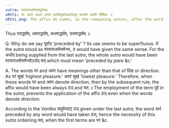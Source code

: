```yaml
---
sutra: परावराधमोत्तमपूर्वाच्च
vRtti: पर अवर अधम उत्तम इत्येवंपूर्वाच्चार्धाद्यत् प्रत्ययो भवति शैषिकः ॥
vRtti_eng: The affix यत् comes, in the remaining senses, after the word \"_ardha_\", when preceded by \"_para_\", \"_avara_\", \"_adhama_\", and \"_uttama_\".
---
```

Thus परार्द्ध्यम्, अवरार्द्ध्यम्, अधमार्द्ध्यम्, उत्तमार्द्ध्यम् ॥

Q. Why do we say पूर्वात् 'preceded by' ? Its use seems to be superfluous. If the _sutra_ stood as परावराधमोत्तमेभ्यः, it would have given the same sense. For the अर्धात् being supplied from the last _sutra_, the whole _sutra_ would have been परावराधमोत्तमेभ्योऽर्धाद् यत् which must mean 'preceded by _para_ &c.'  

A. The words पर and अवर have meanings other than that of दिक् or direction. As परं सुखं 'highest pleasure.' अवरं सुखं 'lowest pleasure.' Therefore, when these words पर and अवर denote direction, then by the subsequent rule, the affix would have been always ठञ् and यत् ॥ The employment of the term पूर्व in the _sutra_, prevents the application of the affix ठञ् even when the words denote direction.

According to the _Vartika_ सपूर्वपदाट् ठञ् given under the last _sutra_, the word अर्ध preceded by any word would have taken ठञ्, hence the necessity of this _sutra_ ordaining यत्, when the first terms are पर &c.
